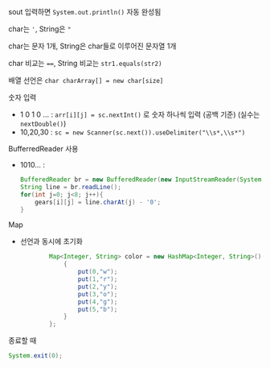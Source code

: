 sout 입력하면 `System.out.println()` 자동 완성됨



char는 `'`, String은 `"`

char는 문자 1개, String은 char들로 이루어진 문자열 1개

char 비교는 `==`, String 비교는 `str1.equals(str2)`

배열 선언은 `char charArray[] = new char[size]` 



숫자 입력

- 1 0 1 0 ... : `arr[i][j] = sc.nextInt()` 로 숫자 하나씩 입력 (공백 기준) (실수는 `nextDouble()`)
- 10,20,30 : `sc = new Scanner(sc.next()).useDelimiter("\\s*,\\s*")`

BufferredReader 사용

- 1010... : 

  ```java
  BufferedReader br = new BufferedReader(new InputStreamReader(System.in));
  String line = br.readLine();
  for(int j=0; j<8; j++){
      gears[i][j] = line.charAt(j) - '0';
  }
  ```



Map

- 선언과 동시에 초기화

  ```java
          Map<Integer, String> color = new HashMap<Integer, String>() {
              {
                  put(0,"w");
                  put(1,"r");
                  put(2,"y");
                  put(3,"o");
                  put(4,"g");
                  put(5,"b");
              }
          };
  ```




종료할 때 

```java
System.exit(0);
```

